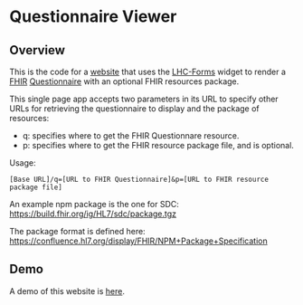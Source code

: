 # Questionnaire Viewer
## Overview

This is the code for a [website](https://lhncbc.github.io/questionnaire-viewer/)
that uses the [LHC-Forms](http://lhncbc.github.io/lforms/) widget to
render a [FHIR](https://www.hl7.org/fhir/)
[Questionnaire](https://www.hl7.org/fhir/questionnaire.html) with an optional FHIR
resources package.

This single page app accepts two parameters in its URL to specify other URLs for
retrieving the questionnaire to display and the package of resources:
 -  q: specifies where to get the FHIR Questionnare resource. 
 -  p: specifies where to get the FHIR resource package file, and is optional.

Usage:

```[Base URL]/q=[URL to FHIR Questionnaire]&p=[URL to FHIR resource package file]```

An example npm package is the one for SDC: https://build.fhir.org/ig/HL7/sdc/package.tgz

The package format is defined here: https://confluence.hl7.org/display/FHIR/NPM+Package+Specification

## Demo
A demo of this website is [here](https://lhncbc.github.io/questionnaire-viewer/).
